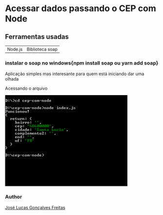 <h1><b>Acessar dados passando o CEP com Node</b></h1>

<h2>Ferramentas usadas</h2>
<table>
  <tr>
    <td>Node.js</td>
    <td>Biblioteca soap</td>
  </tr>
</table>

<h3>instalar o soap no windows{npm install soap ou yarn add soap}</h3>
<p>Aplicação simples mas interesante para quem está iniciando dar uma olhada</p>


<p>Acessando o arquivo</p>

![screenshot](cmd.png)

<h3>Author</h3>
<a href="https://www.instagram.com/jlucasgf/?hl=pt-br">José Lucas Gonçalves Freitas</a>

